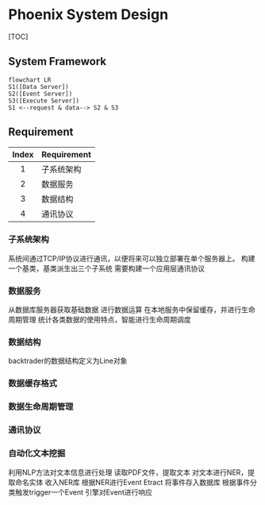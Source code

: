 # Phoenix System Design

[TOC]

## System Framework

```mermaid
flowchart LR
S1([Data Server])
S2([Event Server])
S3([Execute Server])
S1 <--request & data--> S2 & S3
```

## Requirement

|Index|Requirement|
|:-:|:--|
|1|子系统架构|
|2|数据服务|
|3|数据结构|
|4|通讯协议|

### 子系统架构

系统间通过TCP/IP协议进行通讯，以便将来可以独立部署在单个服务器上。
构建一个基类，基类派生出三个子系统
需要构建一个应用层通讯协议

### 数据服务

从数据库服务器获取基础数据
进行数据运算
在本地服务中保留缓存，并进行生命周期管理
统计各类数据的使用特点，智能进行生命周期调度

### 数据结构

backtrader的数据结构定义为Line对象

### 数据缓存格式

### 数据生命周期管理

### 通讯协议

### 自动化文本挖掘

利用NLP方法对文本信息进行处理
读取PDF文件，提取文本
对文本进行NER，提取命名实体
收入NER库
根据NER进行Event Etract
将事件存入数据库
根据事件分类触发trigger一个Event
引擎对Event进行响应
